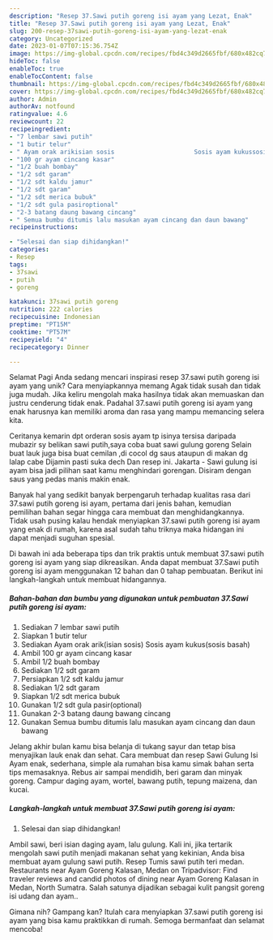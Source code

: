 ```yaml
---
description: "Resep 37.Sawi putih goreng isi ayam yang Lezat, Enak"
title: "Resep 37.Sawi putih goreng isi ayam yang Lezat, Enak"
slug: 200-resep-37sawi-putih-goreng-isi-ayam-yang-lezat-enak
category: Uncategorized
date: 2023-01-07T07:15:36.754Z
image: https://img-global.cpcdn.com/recipes/fbd4c349d2665fbf/680x482cq70/37sawi-putih-goreng-isi-ayam-foto-resep-utama.jpg
hideToc: false
enableToc: true
enableTocContent: false
thumbnail: https://img-global.cpcdn.com/recipes/fbd4c349d2665fbf/680x482cq70/37sawi-putih-goreng-isi-ayam-foto-resep-utama.jpg
cover: https://img-global.cpcdn.com/recipes/fbd4c349d2665fbf/680x482cq70/37sawi-putih-goreng-isi-ayam-foto-resep-utama.jpg
author: Admin
authorAv: notfound
ratingvalue: 4.6
reviewcount: 22
recipeingredient:
- "7 lembar sawi putih"
- "1 butir telur"
- " Ayam orak arikisian sosis                      Sosis ayam kukussosis basah"
- "100 gr ayam cincang kasar"
- "1/2 buah bombay"
- "1/2 sdt garam"
- "1/2 sdt kaldu jamur"
- "1/2 sdt garam"
- "1/2 sdt merica bubuk"
- "1/2 sdt gula pasiroptional"
- "2-3 batang daung bawang cincang"
- " Semua bumbu ditumis lalu masukan ayam cincang dan daun bawang"
recipeinstructions:

- "Selesai dan siap dihidangkan!"
categories:
- Resep
tags:
- 37sawi
- putih
- goreng

katakunci: 37sawi putih goreng 
nutrition: 222 calories
recipecuisine: Indonesian
preptime: "PT15M"
cooktime: "PT57M"
recipeyield: "4"
recipecategory: Dinner

---
```



Selamat Pagi Anda sedang mencari inspirasi resep 37.sawi putih goreng isi ayam yang unik? Cara menyiapkannya memang Agak tidak susah dan tidak juga mudah. Jika keliru mengolah maka hasilnya tidak akan memuaskan dan justru cenderung tidak enak. Padahal 37.sawi putih goreng isi ayam yang enak harusnya kan memiliki aroma dan rasa yang mampu memancing selera kita.


Ceritanya kemarin dpt orderan sosis ayam tp isinya tersisa daripada mubazir sy belikan sawi putih,saya coba buat sawi gulung goreng Selain buat lauk juga bisa buat cemilan ,di cocol dg saus ataupun di makan dg lalap cabe Dijamin pasti suka dech Dan resep ini. Jakarta - Sawi gulung isi ayam bisa jadi pilihan saat kamu menghindari gorengan. Disiram dengan saus yang pedas manis makin enak.

Banyak hal yang sedikit banyak berpengaruh terhadap kualitas rasa dari 37.sawi putih goreng isi ayam, pertama dari jenis bahan, kemudian pemilihan bahan segar hingga cara membuat dan menghidangkannya. Tidak usah pusing kalau hendak menyiapkan 37.sawi putih goreng isi ayam yang enak di rumah, karena asal sudah tahu triknya maka hidangan ini dapat menjadi suguhan spesial.


Di bawah ini ada beberapa tips dan trik praktis untuk membuat 37.sawi putih goreng isi ayam yang siap dikreasikan. Anda dapat membuat 37.Sawi putih goreng isi ayam menggunakan 12 bahan dan 0 tahap pembuatan. Berikut ini langkah-langkah untuk membuat hidangannya.

<!--inarticleads1-->

##### Bahan-bahan dan bumbu yang digunakan untuk pembuatan 37.Sawi putih goreng isi ayam:

1. Sediakan 7 lembar sawi putih
1. Siapkan 1 butir telur
1. Sediakan  Ayam orak arik(isian sosis)                      Sosis ayam kukus(sosis basah)
1. Ambil 100 gr ayam cincang kasar
1. Ambil 1/2 buah bombay
1. Sediakan 1/2 sdt garam
1. Persiapkan 1/2 sdt kaldu jamur
1. Sediakan 1/2 sdt garam
1. Siapkan 1/2 sdt merica bubuk
1. Gunakan 1/2 sdt gula pasir(optional)
1. Gunakan 2-3 batang daung bawang cincang
1. Gunakan  Semua bumbu ditumis lalu masukan ayam cincang dan daun bawang


Jelang akhir bulan kamu bisa belanja di tukang sayur dan tetap bisa menyajikan lauk enak dan sehat. Cara membuat dan resep Sawi Gulung Isi Ayam enak, sederhana, simple ala rumahan bisa kamu simak bahan serta tips memasaknya. Rebus air sampai mendidih, beri garam dan minyak goreng. Campur daging ayam, wortel, bawang putih, tepung maizena, dan kucai. 

<!--inarticleads2-->

##### Langkah-langkah untuk membuat 37.Sawi putih goreng isi ayam:


1. Selesai dan siap dihidangkan!

Ambil sawi, beri isian daging ayam, lalu gulung. Kali ini, jika tertarik mengolah sawi putih menjadi makanan sehat yang kekinian, Anda bisa membuat ayam gulung sawi putih. Resep Tumis sawi putih teri medan. Restaurants near Ayam Goreng Kalasan, Medan on Tripadvisor: Find traveler reviews and candid photos of dining near Ayam Goreng Kalasan in Medan, North Sumatra. Salah satunya dijadikan sebagai kulit pangsit goreng isi udang dan ayam.. 

Gimana nih? Gampang kan? Itulah cara menyiapkan 37.sawi putih goreng isi ayam yang bisa kamu praktikkan di rumah. Semoga bermanfaat dan selamat mencoba!
